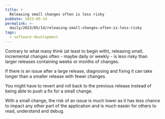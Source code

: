 ```yaml
---
title: >
  Releasing small changes often is less risky
pubDate: 2023-05-14
permalink: >-
  daily/2023/05/14/releasing-small-changes-often-is-less-risky
tags:
  - software-development
---
```


Contrary to what many think (at least to begin with), releasing small, incremental changes often - maybe daily or weekly - is less risky than larger releases containing weeks or months of changes.

If there is an issue after a large release, diagnosing and fixing it can take longer than a smaller release with fewer changes.

You might have to revert and roll back to the previous release instead of being able to push a fix for a small change.

With a small change, the risk of an issue is much lower as it has less chance to impact any other part of the application and is much easier for others to read, understand and debug.
